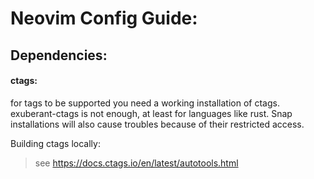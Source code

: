 # Neovim Config Guide:
## Dependencies:
#### ctags:
for tags to be supported you need a working installation of ctags. 
exuberant-ctags is not enough, at least for languages like rust.
Snap installations will also cause troubles because of their restricted access.

Building ctags locally:
> see https://docs.ctags.io/en/latest/autotools.html
